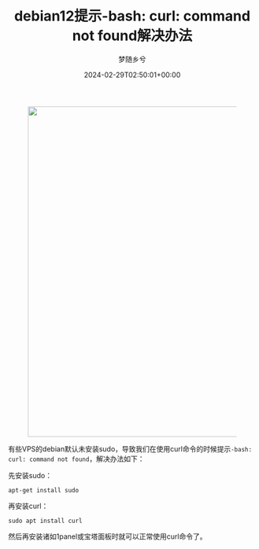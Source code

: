 ﻿---
title: 'debian12提示-bash: curl: command not found解决办法'
author: 梦随乡兮
type: post
date: 2024-02-29T02:50:01+00:00
url: /bash-curl-command-not-found.html
featured_image: https://imsxx.com/wp-content/uploads/20240229024911370002.jpg
views:
  - 1030
categories:
  - 笔记
tags:
  - 1panel
  - curl
  - debian
  - sudo

slug: "bash-curl-command-not-found"
---
<div class="wp-block-image">
  <figure class="aligncenter size-full"><img loading="lazy" decoding="async" width="1280" height="672" src="https://imsxx.com/wp-content/uploads/20240229024911370002.jpg" alt="" class="wp-image-809" /></figure>
</div>

有些VPS的debian默认未安装sudo，导致我们在使用curl命令的时候提示`-bash: curl: command not found`，解决办法如下：

先安装sudo：

`apt-get install sudo`

再安装curl：

`sudo apt install curl`

然后再安装诸如1panel或宝塔面板时就可以正常使用curl命令了。
